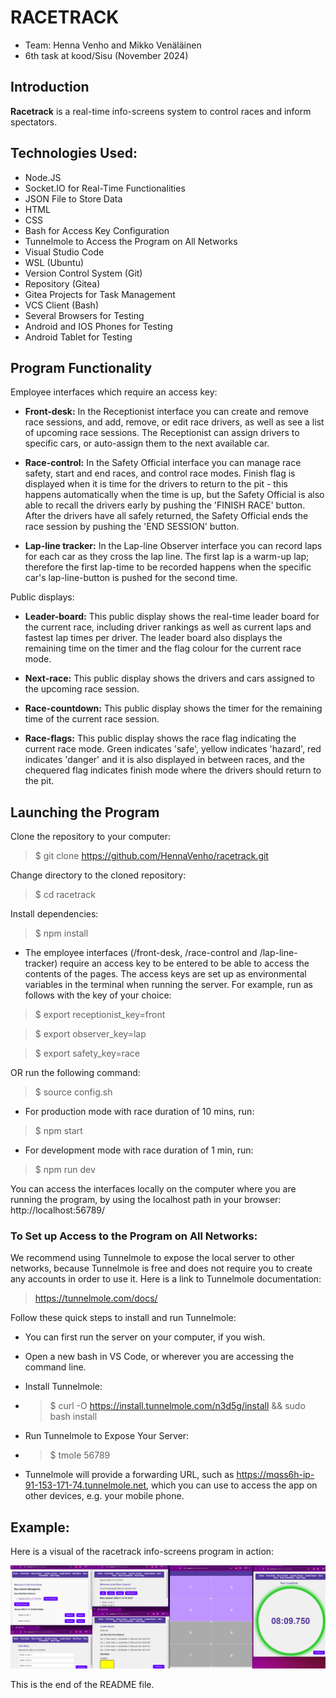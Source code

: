 # RACETRACK

- Team: Henna Venho and Mikko Venäläinen 
- 6th task at kood/Sisu (November 2024)


## Introduction

**Racetrack** is a real-time info-screens system to control races and inform spectators.


## Technologies Used: 

- Node.JS
- Socket.IO for Real-Time Functionalities
- JSON File to Store Data
- HTML
- CSS
- Bash for Access Key Configuration
- Tunnelmole to Access the Program on All Networks
- Visual Studio Code
- WSL (Ubuntu)
- Version Control System (Git)
- Repository (Gitea)
- Gitea Projects for Task Management
- VCS Client (Bash)
- Several Browsers for Testing
- Android and IOS Phones for Testing 
- Android Tablet for Testing 


## Program Functionality

Employee interfaces which require an access key: 

* **Front-desk:** 
In the Receptionist interface you can create and remove race sessions, and add, remove, or edit race drivers, as well as see a list of upcoming race sessions. The Receptionist can assign drivers to specific cars, or auto-assign them to the next available car.

* **Race-control:** 
In the Safety Official interface you can manage race safety, start and end races, and control race modes. Finish flag is displayed when it is time for the drivers to return to the pit - this happens automatically when the time is up, but the Safety Official is also able to recall the drivers early by pushing the 'FINISH RACE' button. After the drivers have all safely returned, the Safety Official ends the race session by pushing the 'END SESSION' button. 

* **Lap-line tracker:** 
In the Lap-line Observer interface you can record laps for each car as they cross the lap line. The first lap is a warm-up lap; therefore the first lap-time to be recorded happens when the specific car's lap-line-button is pushed for the second time. 


Public displays: 

* **Leader-board:** 
This public display shows the real-time leader board for the current race, including driver rankings as well as current laps and fastest lap times per driver. The leader board also displays the remaining time on the timer and the flag colour for the current race mode. 

* **Next-race:** 
This public display shows the drivers and cars assigned to the upcoming race session.

* **Race-countdown:** 
This public display shows the timer for the remaining time of the current race session.

* **Race-flags:** 
This public display shows the race flag indicating the current race mode. Green indicates 'safe', yellow indicates 'hazard', red indicates 'danger' and it is also displayed in between races, and the chequered flag indicates finish mode where the drivers should return to the pit. 


## Launching the Program

Clone the repository to your computer:

> $ git clone https://github.com/HennaVenho/racetrack.git

Change directory to the cloned repository:

> $ cd racetrack

Install dependencies: 

> $ npm install


* The employee interfaces (/front-desk, /race-control and /lap-line-tracker) require an access key to be entered to be able to access the contents of the pages. The access keys are set up as environmental variables in the terminal when running the server. For example, run as follows with the key of your choice: 

> $ export receptionist_key=front

> $ export observer_key=lap

> $ export safety_key=race

OR run the following command:

> $ source config.sh

* For production mode with race duration of 10 mins, run:

> $ npm start

* For development mode with race duration of 1 min, run:

> $ npm run dev

You can access the interfaces locally on the computer where you are running the program, by using the localhost path in your browser: http://localhost:56789/


### **To Set up Access to the Program on All Networks:** 

We recommend using Tunnelmole to expose the local server to other networks, because Tunnelmole is free and does not require you to create any accounts in order to use it. Here is a link to Tunnelmole documentation: 

> https://tunnelmole.com/docs/

Follow these quick steps to install and run Tunnelmole: 

* You can first run the server on your computer, if you wish.

* Open a new bash in VS Code, or wherever you are accessing the command line.

* Install Tunnelmole: 

* > $ curl -O https://install.tunnelmole.com/n3d5g/install && sudo bash install

* Run Tunnelmole to Expose Your Server: 

* > $ tmole 56789

* Tunnelmole will provide a forwarding URL, such as https://mqss6h-ip-91-153-171-74.tunnelmole.net, which you can use to access the app on other devices, e.g. your mobile phone.


## Example:

Here is a visual of the racetrack info-screens program in action:

![Server Full Screenshot](./racetrack.png)


This is the end of the README file.